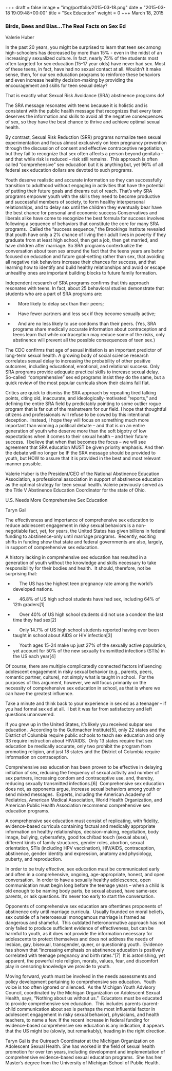 +++
draft = false
image = "img/portfolio/2015-03-18.png"
date = "2015-03-18 19:09:48+00:00"
title = "Sex Education"
weight = 0
+++
March 18, 2015
<!--more-->
### Birds, Bees and Bias...The Real Facts on Sex Ed




Valerie Huber


In the past 20 years, you might be surprised to learn that teen sex among high-schoolers has decreased by more than 15% - even in the midst of an increasingly sexualized culture. In fact, nearly 75% of the students most often targeted for sex education (15-17 year olds) have never had sex. Most of these teens, in fact, have had no sexual contact at all. Wouldn’t it make sense, then, for our sex education programs to reinforce these behaviors and even increase healthy decision-making by providing the encouragement and skills for teen sexual delay?

That is exactly what Sexual Risk Avoidance (SRA) abstinence programs do!

The SRA message resonates with teens because it is holistic and is consistent with the public health message that recognizes that every teen deserves the information and skills to avoid all the negative consequences of sex, so they have the best chance to thrive and achieve optimal sexual health.

By contrast, Sexual Risk Reduction (SRR) programs normalize teen sexual experimentation and focus almost exclusively on teen pregnancy prevention through the discussion of consent and effective contraceptive negotiation, but they fail to recognize that sex often affects a person beyond genitalia – and that while risk is reduced – risk still remains.  This approach is often called “comprehensive” sex education but it is anything but, yet 96% of all federal sex education dollars are devoted to such programs.

Youth deserve realistic and accurate information so they can successfully transition to adulthood without engaging in activities that have the potential of putting their future goals and dreams out of reach. That’s why SRA programs empower youth with the skills they need to become productive and successful members of society, to form healthy interpersonal relationships, and to delay sex until the children they eventually bear have the best chance for personal and economic success Conservatives and liberals alike have come to recognize the best formula for success involves following a sequence of behaviors that constitute the core for many SRA programs.  Called the “success sequence,” the Brookings Institute revealed that youth have only a 2% chance of living their adult lives in poverty if they graduate from at least high school, then get a job, then get married, and have children after marriage. So SRA programs contextualize the conversation about teen sex around the fact that the teens years are better focused on education and future goal-setting rather than sex, that avoiding all negative risk behaviors increase their chances for success, and that learning how to identify and build healthy relationships and avoid or escape unhealthy ones are important building blocks to future family formation.

Independent research of SRA programs confirms that this approach resonates with teens. In fact, about 25 behavioral studies demonstrate that students who are a part of SRA programs are:

-     More likely to delay sex than their peers;

-     Have fewer partners and less sex if they become sexually active;

-     And are no less likely to use condoms than their peers. (Yes, SRA programs share medically accurate information about contraception and teens learn that while contraception may reduce some of the risks, only abstinence will prevent all the possible consequences of teen sex.)

The CDC confirms that age of sexual initiation is an important predictor of long-term sexual health. A growing body of social science research correlates sexual delay to increasing the probability of other positive outcomes, including educational, emotional, and relational success. Only SRA programs provide adequate practical skills to increase sexual delay. So-called  “comprehensive” sex ed programs insist they do the same, but a quick review of the most popular curricula show their claims fall flat.

Critics are quick to dismiss the SRA approach by repeating tired talking points, citing old, inaccurate, and ideologically-motivated “reports,” and defining the entire SRA field by predictably pointing to some outlier rogue program that is far out of the mainstream for our field. I hope that thoughtful citizens and professionals will refuse to be cowed by this intentional deception.  Instead, I hope they will focus on something much more important than winning a political debate – and that is on an entire generation of youth who deserve more than the soft bigotry of low expectations when it comes to their sexual health – and their future success.  I believe that when that becomes the focus – we will see agreement that SRA education MUST be given priority emphasis. And then the debate will no longer be IF the SRA message should be provided to youth, but HOW to assure that it is provided in the best and most relevant manner possible.

Valerie Huber is the President/CEO of the National Abstinence Education Association, a professional association in support of abstinence education as the optimal strategy for teen sexual health. Valerie previously served as the Title V Abstinence Education Coordinator for the state of Ohio.

U.S. Needs More Comprehensive Sex Education

Taryn Gal

The effectiveness and importance of comprehensive sex education to reduce adolescent engagement in risky sexual behaviors is a non-negotiable fact, yet, for years, the United States has given billions in federal funding to abstinence-only until marriage programs.  Recently, exciting shifts in funding show that state and federal governments are also, largely, in support of comprehensive sex education.

A history lacking in comprehensive sex education has resulted in a generation of youth without the knowledge and skills necessary to take responsibility for their bodies and health.  It should, therefore, not be surprising that:




  *      The US has the highest teen pregnancy rate among the world’s developed nations.


  *      46.8% of US high school students have had sex, including 64% of 12th graders[1]


  *      Over 40% of US high school students did not use a condom the last time they had sex[2]


  *      Only 14.7% of US high school students reported having ever been taught in school about AIDS or HIV infection[3]


  *      Youth ages 15-24 make up just 27% of the sexually active population, yet account for 50% of the new sexually transmitted infections (STIs) in the US each year[4]


Of course, there are multiple complicatedly connected factors influencing adolescent engagement in risky sexual behavior (e.g., parents, peers, romantic partner, culture), not simply what is taught in school.  For the purposes of this argument, however, we will focus primarily on the necessity of comprehensive sex education in school, as that is where we can have the greatest influence.

Take a minute and think back to your experience in sex ed as a teenager – if you had formal sex ed at all.  I bet it was far from satisfactory and left questions unanswered.

If you grew up in the United States, it’s likely you received subpar sex education.  According to the Guttmacher Institute[5], only 22 states and the District of Columbia require public schools to teach sex education and only 33 require instruction about HIV/AIDS.  Only 13 states require that sex education be medically accurate, only two prohibit the program from promoting religion, and just 18 states and the District of Columbia require information on contraception.

Comprehensive sex education has been proven to be effective in delaying initiation of sex, reducing the frequency of sexual activity and number of sex partners, increasing condom and contraceptive use, and, thereby, reducing sexually transmitted infections.[6]  Comprehensive sex education does not, as opponents argue, increase sexual behaviors among youth or send mixed messages.  Experts, including the American Academy of Pediatrics, American Medical Association, World Health Organization, and American Public Health Association recommend comprehensive sex education programs.

A comprehensive sex education must consist of replicating, with fidelity, evidence-based curricula containing factual and medically appropriate information on healthy relationships, decision-making, negotiation, body image, bullying, cybersafety, good touch/bad touch (sexual abuse), different kinds of family structures, gender roles, abortion, sexual orientation, STIs (including HPV vaccination), HIV/AIDS, contraception, abstinence, gender identity and expression, anatomy and physiology, puberty, and reproduction.

In order to be truly effective, sex education must be communicated early and often in a comprehensive, ongoing, age-appropriate, honest, and open conversation.  In order to have a sexually healthy adolescence, open communication must begin long before the teenage years – when a child is old enough to be naming body parts, be sexual abused, have same-sex parents, or ask questions. It’s never too early to start the conversation.

Opponents of comprehensive sex education are oftentimes proponents of abstinence only until marriage curricula.  Usually founded on moral beliefs, sex outside of a heterosexual monogamous marriage is framed as dangerous and shameful.  This outdated heteronormative approach has not only failed to produce sufficient evidence of effectiveness, but can be harmful to youth, as it does not provide the information necessary for adolescents to protect themselves and does not address the needs of lesbian, gay, bisexual, transgender, queer, or questioning youth.  Evidence has shown that “increasing emphasis on abstinence education is positively correlated with teenage pregnancy and birth rates.”[7]  It is astonishing, yet apparent, the powerful role religion, morals, values, fear, and discomfort play in censoring knowledge we provide to youth.   

Moving forward, youth must be involved in the needs assessments and policy development pertaining to comprehensive sex education.  Youth voice is too often ignored or silenced.  As the Michigan Youth Advisory Council, coordinated by the Michigan Organization on Adolescent Sexual Health, says, “Nothing about us without us.”  Educators must be educated to provide comprehensive sex education.  This includes parents (parent-child communication about sex is perhaps the most influential factor in adolescent engagement in risky sexual behavior), physicians, and health teachers, to name a few. If the recent increase in federal funding for evidence-based comprehensive sex education is any indication, it appears that the US might be (slowly, but remarkably), heading in the right direction.

Taryn Gal is the Outreach Coordinator at the Michigan Organization on Adolescent Sexual Health. She has worked in the field of sexual health promotion for over ten years, including development and implementation of comprehensive evidence-based sexual education programs.  She has her Master’s degree from the University of Michigan School of Public Health.
